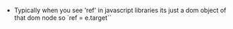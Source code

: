 - Typically when you see 'ref' in javascript libraries its just a dom object of that dom node so `ref = e.target``
